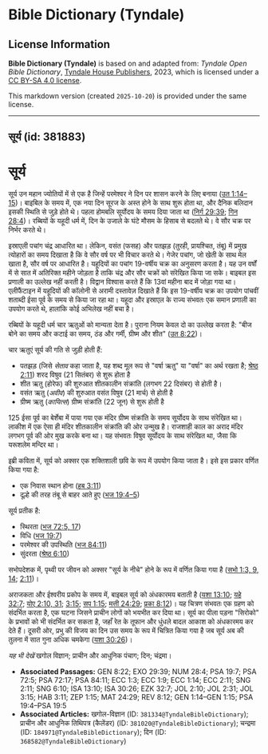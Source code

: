 # Bible Dictionary (Tyndale)

## License Information

**Bible Dictionary (Tyndale)** is based on and adapted from: _Tyndale Open Bible Dictionary_, [Tyndale House Publishers](https://tyndaleopenresources.com/), 2023, which is licensed under a [CC BY-SA 4.0 license](https://creativecommons.org/licenses/by-sa/4.0/legalcode.en).

This markdown version (created `2025-10-20`) is provided under the same license.



--------------------------------

## सूर्य (id: 381883)

सूर्य
=====

सूर्य उन महान ज्योतियों में से एक है जिन्हें परमेश्वर ने दिन पर शासन करने के लिए बनाया ([उत 1:14–15](https://ref.ly/Gen1:14-Gen1:15))। बाइबिल के समय में, एक नया दिन सूरज के अस्त होने के साथ शुरू होता था, और दैनिक बलिदान इसकी स्थिति से जुड़े होते थे। पहला होमबलि सूर्योदय के समय दिया जाता था ([निर्ग 29:39](https://ref.ly/Exod29:39); [गिन 28:4](https://ref.ly/Num28:4))। रब्बियों के यहूदी धर्म में, दिन के उजाले के घंटे मौसम के हिसाब से बदलते थे। वे सौर चक्र पर निर्भर करते थे।

इस्राएली पचांग चंद्र आधारित था। लेकिन, वसंत (फसह) और पतझड़ (तुरही, प्रायश्चित, तंबू) में प्रमुख त्योहारों का समय दिखाता है कि वे सौर वर्ष पर भी विचार करते थे। गेजेर पचांग, जो खेती के साथ मेल खाता है, सौर वर्ष पर आधारित है। यहूदियों का पचांग 19\-वर्षीय चक्र का अनुसरण करता है। यह उन वर्षों में से सात में अतिरिक्त महीने जोड़ता है ताकि चंद्र और सौर चक्रों को संरेखित किया जा सके। बाइबल इस प्रणाली का उल्लेख नहीं करती है। विद्वान विश्वास करते हैं कि 13वां महीना बाद में जोड़ा गया था। एलीफैंटाइन में यहूदियों की कॉलोनी से अरामी दस्तावेज़ दिखाते हैं कि इस 19\-वर्षीय चक्र का उपयोग पांचवीं शताब्दी ईसा पूर्व के समय से किया जा रहा था। यहूदा और इस्राएल के राज्य संभवतः एक समान प्रणाली का उपयोग करते थे, हालांकि कोई अभिलेख नहीं बचा है।

रब्बियों के यहूदी धर्म चार ऋतुओं को मान्यता देता है। पुराना नियम केवल दो का उल्लेख करता है: "बीज बोने का समय और कटाई का समय, ठंड और गर्मी, ग्रीष्म और शीत" ([उत 8:22](https://ref.ly/Gen8:22))।

चार ऋतुएं सूर्य की गति से जुड़ी होती हैं:

* पतझड़ (जिसे *सेताव* कहा जाता है, यह शब्द मूल रूप से "वर्षा ऋतु" या "वर्षा" का अर्थ रखता है; [श्रेष्ठ 2:11](https://ref.ly/Song2:11)) शरद विषुव (21 सितंबर) से शुरू होता है
* शीत ऋतु (होरेफ) की शुरुआत शीतकालीन संक्रांति (लगभग 22 दिसंबर) से होती है।
* वसंत ऋतु (*अवीव*) की शुरुआत वसंत विषुव (21 मार्च) से होती है
* ग्रीष्म ऋतु (*कायित्स*) ग्रीष्म संक्रांति (22 जून) से शुरू होती है

125 ईसा पूर्व का बेर्शेबा में पाया गया एक मंदिर ग्रीष्म संक्रांति के समय सूर्योदय के साथ संरेखित था। लाकीश में एक ऐसा ही मंदिर शीतकालीन संक्रांति की ओर उन्मुख है। राजशाही काल का अराद मंदिर लगभग पूर्व की ओर मुख करके बना था। यह संभवतः विषुव सूर्योदय के साथ संरेखित था, जैसा कि यरूशलेम मन्दिर था।

इब्री कविता में, सूर्य को अक्सर एक शक्तिशाली छवि के रूप में उपयोग किया जाता है। इसे इस प्रकार वर्णित किया गया है:

* एक निवास स्थान होना ([हब 3:11](https://ref.ly/Hab3:11))
* दूल्हे की तरह तंबू से बाहर आते हुए ([भज 19:4–5](https://ref.ly/Ps19:4-Ps19:5))

सूर्य प्रतीक है:

* स्थिरता ([भज 72:5, 17](https://ref.ly/Ps72:5))
* विधि ([भज 19:7](https://ref.ly/Ps19:7))
* परमेश्वर की उपस्थिति ([भज 84:11](https://ref.ly/Ps84:11))
* सुंदरता ([श्रेष्ठ 6:10](https://ref.ly/Song6:10))

सभोपदेशक में, पृथ्वी पर जीवन को अक्सर "सूर्य के नीचे" होने के रूप में वर्णित किया गया है ([सभो 1:3, 9, 14](https://ref.ly/Eccl1:3); [2:11](https://ref.ly/Eccl2:11))।

अराजकता और ईश्वरीय प्रकोप के समय में, बाइबल सूर्य को अंधकारमय बताती है ([यशा 13:10](https://ref.ly/Isa13:10); [यहे 32:7](https://ref.ly/Ezek32:7); [योए 2:10, 31](https://ref.ly/Joel2:10); [3:15](https://ref.ly/Joel3:15); [सप 1:15](https://ref.ly/Zeph1:15); [मत्ती 24:29](https://ref.ly/Matt24:29); [प्रका 8:12](https://ref.ly/Rev8:12))। यह चित्रण संभवतः एक ग्रहण को संदर्भित करता है, एक घटना जिसने प्राचीन लोगों को भयभीत कर दिया था। सूर्य का पीला पड़ना "सिरोको" के प्रभावों को भी संदर्भित कर सकता है, जहाँ रेत के तूफान और धुंधले बादल आकाश को अंधकारमय कर देते हैं। दूसरी ओर, प्रभु की विजय का दिन उस समय के रूप में चित्रित किया गया है जब सूर्य अब की तुलना में सात गुना अधिक चमकेगा ([यशा 30:26](https://ref.ly/Isa30:26))।

*यह भी देखें* खगोल विज्ञान; प्राचीन और आधुनिक पंचाग; दिन; चंद्रमा।

* **Associated Passages:** GEN 8:22; EXO 29:39; NUM 28:4; PSA 19:7; PSA 72:5; PSA 72:17; PSA 84:11; ECC 1:3; ECC 1:9; ECC 1:14; ECC 2:11; SNG 2:11; SNG 6:10; ISA 13:10; ISA 30:26; EZK 32:7; JOL 2:10; JOL 2:31; JOL 3:15; HAB 3:11; ZEP 1:15; MAT 24:29; REV 8:12; GEN 1:14–GEN 1:15; PSA 19:4–PSA 19:5
* **Associated Articles:** खगोल-विज्ञान (ID: `381334@TyndaleBibleDictionary`); प्राचीन और आधुनिक तिथिपत्र (कैलेंडर) (ID: `381020@TyndaleBibleDictionary`); चन्द्रमा  (ID: `184971@TyndaleBibleDictionary`); दिन (ID: `368582@TyndaleBibleDictionary`)

